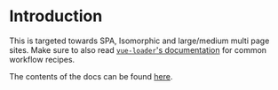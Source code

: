 # Introduction

This is targeted towards SPA, Isomorphic and large/medium multi page sites. Make sure to also read [`vue-loader`'s documentation](http://vuejs.github.io/vue-loader/index.html) for common workflow recipes.

The contents of the docs can be found [here](SUMMARY.md).
